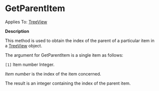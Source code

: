 




<h1 class="heading"><span class="name">GetParentItem</span></h1>

Applies To: [TreeView](./treeview.md)


**Description**


This method is used to obtain the index of the parent of a particular item in a [TreeView](./treeview.md) object.


The argument for GetParentItem is a single item as follows:


`[1]` Item number Integer.


*Item number* is the index of the item concerned.


The result is an integer containing the index of the parent item.



